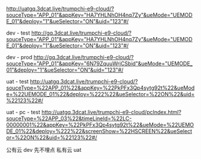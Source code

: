 http://uatgq.3dcat.live/trumpchi-e9-cloud/?souceType="APP_01"&appKey="HA7YHLNhOH4nq7Zy"&ueMode="UEMODE_01"&deploy="1"&ueSelector="ON"&uid="123"#/



dev - test
http://gq.3dcat.live/trumpchi-e9-cloud/?souceType="APP_01"&appKey="HA7YHLNhOH4nq7Zy"&ueMode="UEMODE_01"&deploy="1"&ueSelector="ON"&uid="123"#/

dev - prod
http://gq.3dcat.live/trumpchi-e9-cloud/?souceType="APP_01"&appKey="6N79ZquuWrjCSbid"&ueMode="UEMODE_01"&deploy="1"&ueSelector="ON"&uid="123"#/

uat - test
http://uatgq.3dcat.live/trumpchi-e9-cloud/?souceType=%22APP_01%22&appKey=%22PkPFx3Qp4sytg92t%22&ueMode=%22UEMODE_01%22&deploy=%222%22&ueSelector=%22ON%22&uid=%22123%22#/


uat - pc - test
http://uatgq.3dcat.live/trumpchi-e9-cloud/pcIndex.html?souceType=%22APP_03%22&timeLineId=%22LC-00000001%22&appKey=%22PkPFx3Qp4sytg92t%22&ueMode=%22UEMODE_01%22&deploy=%222%22&screenShow=%22HSCREEN%22&ueSelector=%22ON%22&uid=%22123%22#/

公有云 dev  先不埋点
私有云 uat